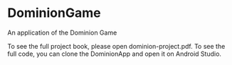 # DominionGame
An application of the Dominion Game

To see the full project book, please open dominion-project.pdf.
To see the full code, you can clone the DominionApp and open it on Android Studio.
